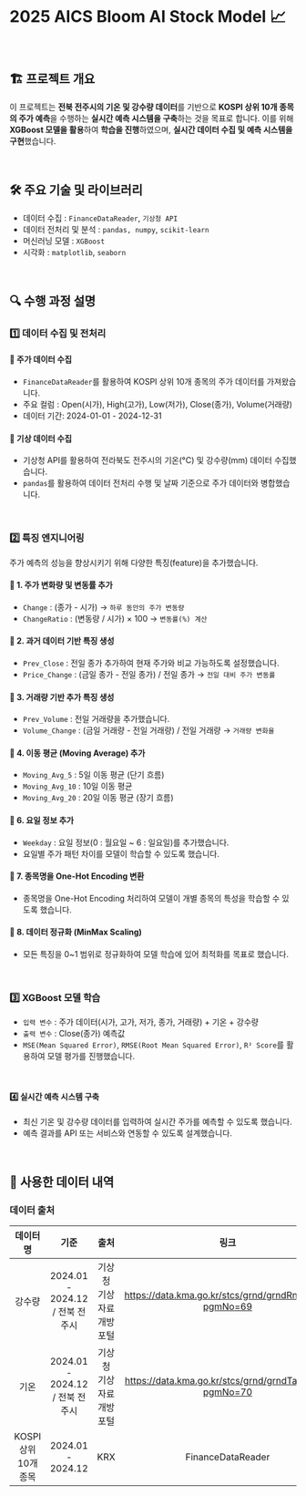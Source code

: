# 2025 AICS Bloom AI Stock Model 📈

</br>

## 🏗 프로젝트 개요
이 프로젝트는 **전북 전주시의 기온 및 강수량 데이터**를 기반으로 **KOSPI 상위 10개 종목의 주가 예측**을 수행하는 **실시간 예측 시스템을 구축**하는 것을 목표로 합니다.
이를 위해 **XGBoost 모델을 활용**하여 **학습을 진행**하였으며, **실시간 데이터 수집 및 예측 시스템을 구현**했습니다.

</br>

## 🛠 주요 기술 및 라이브러리
- 데이터 수집 : ```FinanceDataReader```, ```기상청 API```
- 데이터 전처리 및 분석 : ```pandas, numpy```, ```scikit-learn```
- 머신러닝 모델 : ```XGBoost```
- 시각화 : ```matplotlib```, ```seaborn```

</br>

## 🔍 수행 과정 설명

### 1️⃣ 데이터 수집 및 전처리

#### 📌 주가 데이터 수집
- ```FinanceDataReader```를 활용하여 KOSPI 상위 10개 종목의 주가 데이터를 가져왔습니다.
- 주요 컬럼 : Open(시가), High(고가), Low(저가), Close(종가), Volume(거래량)
- 데이터 기간: 2024-01-01 - 2024-12-31

#### 📌 기상 데이터 수집
- 기상청 API를 활용하여 전라북도 전주시의 기온(°C) 및 강수량(mm) 데이터 수집했습니다.
- ```pandas```를 활용하여 데이터 전처리 수행 및 날짜 기준으로 주가 데이터와 병합했습니다.

</br>

### 2️⃣ 특징 엔지니어링

주가 예측의 성능을 향상시키기 위해 다양한 특징(feature)을 추가했습니다.

#### 📌 1. 주가 변화량 및 변동률 추가
- ```Change``` : (종가 - 시가) → ```하루 동안의 주가 변동량```
- ```ChangeRatio``` : (변동량 / 시가) × 100 → ```변동률(%) 계산```

#### 📌 2. 과거 데이터 기반 특징 생성
- ```Prev_Close``` : 전일 종가 추가하여 현재 주가와 비교 가능하도록 설정했습니다.
- ```Price_Change``` : (금일 종가 - 전일 종가) / 전일 종가 → ```전일 대비 주가 변동률```

#### 📌 3. 거래량 기반 추가 특징 생성
- ```Prev_Volume``` : 전일 거래량을 추가했습니다.
- ```Volume_Change``` : (금일 거래량 - 전일 거래량) / 전일 거래량 → ```거래량 변화율```

#### 📌 4. 이동 평균 (Moving Average) 추가
- ```Moving_Avg_5``` : 5일 이동 평균 (단기 흐름)
- ```Moving_Avg_10``` : 10일 이동 평균
- ```Moving_Avg_20``` : 20일 이동 평균 (장기 흐름)

#### 📌 6. 요일 정보 추가
- ```Weekday``` : 요일 정보(0 : 월요일 ~ 6 : 일요일)를 추가했습니다.
- 요일별 주가 패턴 차이를 모델이 학습할 수 있도록 했습니다.

#### 📌 7. 종목명을 One-Hot Encoding 변환
- 종목명을 One-Hot Encoding 처리하여 모델이 개별 종목의 특성을 학습할 수 있도록 했습니다.

#### 📌 8. 데이터 정규화 (MinMax Scaling)
- 모든 특징을 0~1 범위로 정규화하여 모델 학습에 있어 최적화를 목표로 했습니다.

</br>

### 3️⃣ XGBoost 모델 학습

- ```입력 변수``` : 주가 데이터(시가, 고가, 저가, 종가, 거래량) + 기온 + 강수량
- ```출력 변수``` : Close(종가) 예측값
- ```MSE(Mean Squared Error)```, ```RMSE(Root Mean Squared Error)```, ```R² Score```를 활용하여 모델 평가를 진행했습니다.

</br>

#### 4️⃣ 실시간 예측 시스템 구축
- 최신 기온 및 강수량 데이터를 입력하여 실시간 주가를 예측할 수 있도록 했습니다.
- 예측 결과를 API 또는 서비스와 연동할 수 있도록 설계했습니다.

</br>

## 🧩 사용한 데이터 내역

### 데이터 출처
| 데이터명 | 기준 | 출처 | 링크 |
|:------:|:------:|:------:|:------:|
| 강수량 | 2024.01 - 2024.12 / 전북 전주시 | 기상청 기상자료개방포털 | https://data.kma.go.kr/stcs/grnd/grndRnList.do?pgmNo=69 |
| 기온 | 2024.01 - 2024.12 / 전북 전주시 | 기상청 기상자료개방포털 |  https://data.kma.go.kr/stcs/grnd/grndTaList.do?pgmNo=70 |
| KOSPI 상위 10개 종목 | 2024.01 - 2024.12 | KRX | FinanceDataReader |

</br>
